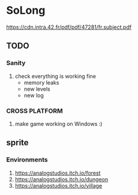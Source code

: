 # SoLong
https://cdn.intra.42.fr/pdf/pdf/47281/fr.subject.pdf

## TODO

### Sanity

1. check everything is working fine
	- memory leaks
	- new levels
	- new log

### CROSS PLATFORM

1. make game working on Windows :)

## sprite

### Environments

1. https://analogstudios.itch.io/forest
2. https://analogstudios.itch.io/dungeon
3. https://analogstudios.itch.io/village
